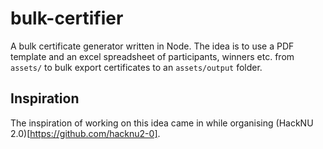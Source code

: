 # bulk-certifier

A bulk certificate generator written in Node. The idea is to use a PDF template and an excel spreadsheet of participants, winners etc. from `assets/` to bulk export certificates to an `assets/output` folder.

## Inspiration

The inspiration of working on this idea came in while organising (HackNU 2.0)[https://github.com/hacknu2-0].
